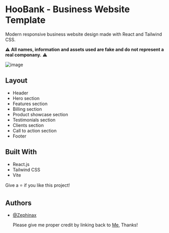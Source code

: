 # HooBank - Business Website Template

Modern responsive business website design made with React and Tailwind CSS.

⚠️ **All names, information and assets used are fake and do not represent a real componany.** ⚠️

<!-- Live demo can be found under this [**link**](https://business-website-template.onrender.com/). -->

![image](https://user-images.githubusercontent.com/72783924/222011304-859783c2-3a38-47b6-9427-d323f01d0fba.png)

## Layout

- Header
- Hero section
- Features section
- Billing section
- Product showcase section
- Testimonials section
- Clients section
- Call to action section
- Footer

## Built With

- React.js
- Tailwind CSS
- Vite

Give a ⭐ if you like this project!

## Authors

- [@Zephinax](https://github.com/Zephinax)

  Please give me proper credit by linking back to [Me](https://github.com/Zephinax), Thanks!
